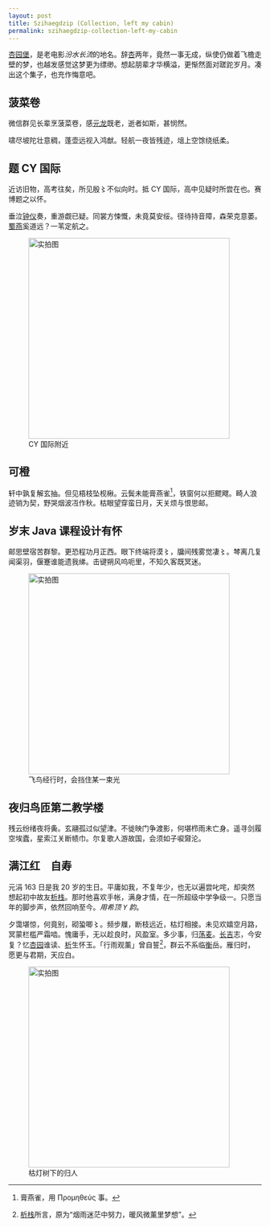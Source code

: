 ```yaml
---
layout: post
title: Szihaegdzip (Collection, left my cabin)
permalink: szihaegdzip-collection-left-my-cabin
---
```


<u>杏园堡</u>，是老电影<cite>汾水长流</cite>的地名。辞<u>杏</u>两年，竟然一事无成，纵使仍做着飞檐走壁的梦，也越发感觉这梦更为缥缈。想起朋辈才华横溢，更惭然面对蹉跎岁月。凑出这个集子，也充作悔意吧。

## 菠菜卷
<p class="kaiti">微信群见长辈烹菠菜卷，感<u>元龙</u>既老，逝者如斯，甚悯然。</p>
啸尽坡陀壮意稠，蓬壶远视入鸿猷。轻航一夜皆残迹，俎上空馀绕纸柔。

## 题 CY 国际
<p class="kaiti">近访旧物，高考往矣，所见殷〻不似向时。抵 CY 国际，高中见疑时所尝在也。赛博题之以怀。</p>

垂泣<u>钟仪</u>奏，重游觑已疑。同裳方悚慨，未竟莫安绥。径待持音障，森荣克意萎。<u>蜀</u><u>燕</u>奚道远？一苇定航之。

<figure>
<img alt="实拍图" src="/gallery/cuudjaeng-road-evening.jpg" width="400" />
<figcaption>CY 国际附近</figcaption>
</figure>

## 可橙
轩中孰复解玄抽。但见梧枝坠枧楸。云鬓未能膏燕雀[^gyq]，铁窗何以拒飂飕。畸人浪迹销为契，野哭烟波冱作秋。枯眼望穿蛮日月，天关烦与恨思邮。

[^gyq]: 膏燕雀，用 Προμηθεύς 事。

## 岁末 Java 课程设计有怀
邮思壁宿苦群黎。更恐程功月正西。眼下终端将漠〻，牖间残雾觉凄〻。棽离几复闻渠羽，偃蹇谁能遗我绨。击键朔风呜呃里，不知久客既冥迷。

<figure>
<img alt="实拍图" src="/gallery/tennis-field.jpg" width="400" />
<figcaption>飞鸟经行时，会挡住某一束光</figcaption>
</figure>

## 夜归鸟匝第二教学楼
残云纷绪夜将夤。玄翮孤过似望津。不徙映门争渡影，何堪栉雨未亡身。遥寻剑履空埃蠹，星索江关断帻巾。尔复歌人游故国，会须如子唳奫沦。

## 满江红　自寿
<p class="kaiti">元涓 163 日是我 20 岁的生日。平庸如我，不复年少，也无以遍尝叱咤，却突然想起初中故友<u>析栈</u>。那时他喜欢手帐，满身才情，在一所超级中学争级一。只愿当年的脚步声，依然回响至今。<em>用希顶 <samp lang="art-x-xdi8">Y</samp> 韵</em>。</p>

夕霭堪惊，何竟别，砌蛩唧〻。频步屧，断枝远近，枯灯相接。未见欢嬉空月路，冥蒙栏槛严霜啮。愧庸手，无以趁良时，风盈室。多少事，归<u>荡麦</u>。<u>长吉</u>志，今安复？忆<u>杏园</u>谁读、<u>析</u>生怀玉。「行雨观薰」曾自誓[^yy]，群云不系临<u>衡</u>岳。雁归时，愿更与君期，天应白。

[^yy]: <u>析栈</u>所言，原为<q>烟雨迷茫中努力，暖风微薰里梦想</q>。

<figure>
<img alt="实拍图" src="/gallery/cyclists-under-dark-trees.jpg" width="400" />
<figcaption>枯灯树下的归人</figcaption>
</figure>

